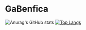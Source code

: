 # GaBenfica
![Anurag's GitHub stats](https://github-readme-stats.vercel.app/api?username=GaBenfika&show_icons=true&theme=radical)
[![Top Langs](https://github-readme-stats.vercel.app/api/top-langs/?username=GaBenfika&langs_count=8)](https://github.com/GaBenfika/github-readme-stats)
